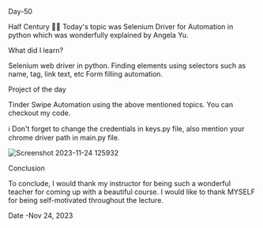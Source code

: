 Day-50

Half Century 👯‍♂️ Today's topic was Selenium Driver for Automation in python which was wonderfully explained by Angela Yu.

What did I learn?

Selenium web driver in python.
Finding elements using selectors such as name, tag, link text, etc
Form filling automation.

Project of the day

Tinder Swipe Automation using the above mentioned topics. You can checkout my code.

ℹ️ Don't forget to change the credentials in keys.py file, also mention your chrome driver path in main.py file.

![Screenshot 2023-11-24 125932](https://github.com/Joseph-bot-prog/day-50-swinding-swiping-bot/assets/142531521/353b63c1-5844-4df7-b538-d5c64d4816f3)

Conclusion

To conclude, I would thank my instructor for being such a wonderful teacher for coming up with a beautiful course. I would like to thank MYSELF for being self-motivated throughout the lecture.

Date -Nov 24, 2023

